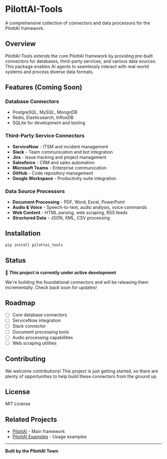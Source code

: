 # PilottAI-Tools

A comprehensive collection of connectors and data processors for the PilottAI framework.

## Overview

PilottAI-Tools extends the core PilottAI framework by providing pre-built connectors for databases, third-party services, and various data sources. This package enables AI agents to seamlessly interact with real-world systems and process diverse data formats.

## Features (Coming Soon)

### Database Connectors
- PostgreSQL, MySQL, MongoDB
- Redis, Elasticsearch, InfluxDB
- SQLite for development and testing

### Third-Party Service Connectors
- **ServiceNow** - ITSM and incident management
- **Slack** - Team communication and bot integration
- **Jira** - Issue tracking and project management
- **Salesforce** - CRM and sales automation
- **Microsoft Teams** - Enterprise communication
- **GitHub** - Code repository management
- **Google Workspace** - Productivity suite integration

### Data Source Processors
- **Document Processing** - PDF, Word, Excel, PowerPoint
- **Audio & Voice** - Speech-to-text, audio analysis, voice commands
- **Web Content** - HTML parsing, web scraping, RSS feeds
- **Structured Data** - JSON, XML, CSV processing

## Installation

```bash
pip install pilottai_tools
```

## Status

🚧 **This project is currently under active development**

We're building the foundational connectors and will be releasing them incrementally. Check back soon for updates!

## Roadmap

- [ ] Core database connectors
- [ ] ServiceNow integration
- [ ] Slack connector
- [ ] Document processing tools
- [ ] Audio processing capabilities
- [ ] Web scraping utilities

## Contributing

We welcome contributions! This project is just getting started, so there are plenty of opportunities to help build these connectors from the ground up.

## License

MIT License

## Related Projects

- [PilottAI](https://github.com/pilottai/pilottai) - Main framework
- [PilottAI Examples](https://github.com/pilottai/pilottai-examples) - Usage examples

---

**Built by the PilottAI Team**

